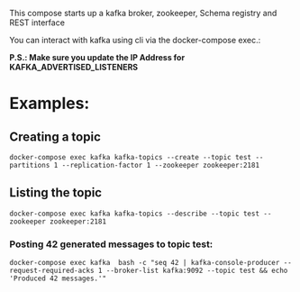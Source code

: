 This compose starts up a kafka broker, zookeeper, Schema registry and REST interface

You can interact with kafka using cli via the docker-compose exec.:

__P.S.: Make sure you update the IP Address for KAFKA_ADVERTISED_LISTENERS__

# Examples:

## Creating a topic

```cli
docker-compose exec kafka kafka-topics --create --topic test --partitions 1 --replication-factor 1 --zookeeper zookeeper:2181
```

## Listing the topic

```cli
docker-compose exec kafka kafka-topics --describe --topic test --zookeeper zookeeper:2181
```

### Posting 42 generated messages to topic test:
```cli
docker-compose exec kafka  bash -c "seq 42 | kafka-console-producer --request-required-acks 1 --broker-list kafka:9092 --topic test && echo 'Produced 42 messages.'"
```
